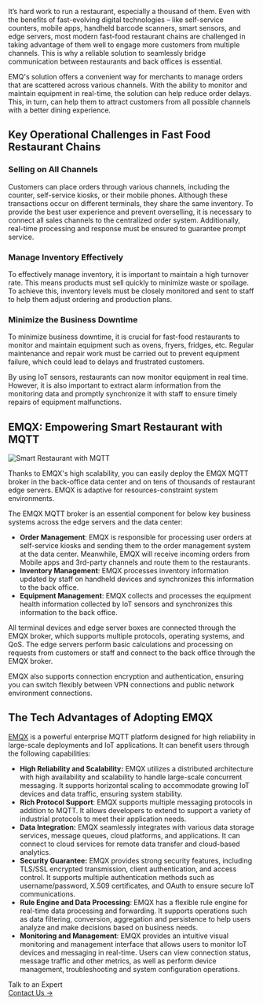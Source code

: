 It’s hard work to run a restaurant, especially a thousand of them. Even with the benefits of fast-evolving digital technologies – like self-service counters, mobile apps, handheld barcode scanners, smart sensors, and edge servers, most modern fast-food restaurant chains are challenged in taking advantage of them well to engage more customers from multiple channels. This is why a reliable solution to seamlessly bridge communication between restaurants and back offices is essential.

EMQ's solution offers a convenient way for merchants to manage orders that are scattered across various channels. With the ability to monitor and maintain equipment in real-time, the solution can help reduce order delays. This, in turn, can help them to attract customers from all possible channels with a better dining experience.

## Key Operational Challenges in Fast Food Restaurant Chains

### Selling on All Channels

Customers can place orders through various channels, including the counter, self-service kiosks, or their mobile phones. Although these transactions occur on different terminals, they share the same inventory. To provide the best user experience and prevent overselling, it is necessary to connect all sales channels to the centralized order system. Additionally, real-time processing and response must be ensured to guarantee prompt service.

### Manage Inventory Effectively

To effectively manage inventory, it is important to maintain a high turnover rate. This means products must sell quickly to minimize waste or spoilage. To achieve this, inventory levels must be closely monitored and sent to staff to help them adjust ordering and production plans.

### Minimize the Business Downtime

To minimize business downtime, it is crucial for fast-food restaurants to monitor and maintain equipment such as ovens, fryers, fridges, etc. Regular maintenance and repair work must be carried out to prevent equipment failure, which could lead to delays and frustrated customers.

By using IoT sensors, restaurants can now monitor equipment in real time. However, it is also important to extract alarm information from the monitoring data and promptly synchronize it with staff to ensure timely repairs of equipment malfunctions.

## EMQX: Empowering Smart Restaurant with MQTT

![Smart Restaurant with MQTT](https://assets.emqx.com/images/c78133925b8f74da24f083f111aa5b3f.png)

Thanks to EMQX's high scalability, you can easily deploy the EMQX MQTT broker in the back-office data center and on tens of thousands of restaurant edge servers. EMQX is adaptive for resources-constraint system environments.

The EMQX MQTT broker is an essential component for below key business systems across the edge servers and the data center:

- **Order Management**: EMQX is responsible for processing user orders at self-service kiosks and sending them to the order management system at the data center. Meanwhile, EMQX will receive incoming orders from Mobile apps and 3rd-party channels and route them to the restaurants.
- **Inventory Management**: EMQX processes inventory information updated by staff on handheld devices and synchronizes this information to the back office.
- **Equipment Management**: EMQX collects and processes the equipment health information collected by IoT sensors and synchronizes this information to the back office.

All terminal devices and edge server boxes are connected through the EMQX broker, which supports multiple protocols, operating systems, and QoS. The edge servers perform basic calculations and processing on requests from customers or staff and connect to the back office through the EMQX broker.

EMQX also supports connection encryption and authentication, ensuring you can switch flexibly between VPN connections and public network environment connections.

## The Tech Advantages of Adopting EMQX

[EMQX](https://www.emqx.com/en/products/emqx) is a powerful enterprise MQTT platform designed for high reliability in large-scale deployments and IoT applications. It can benefit users through the following capabilities:

- **High Reliability and Scalability:** EMQX utilizes a distributed architecture with high availability and scalability to handle large-scale concurrent messaging. It supports horizontal scaling to accommodate growing IoT devices and data traffic, ensuring system stability.
- **Rich Protocol Support**: EMQX supports multiple messaging protocols in addition to MQTT. It allows developers to extend to support a variety of industrial protocols to meet their application needs.
- **Data Integration:** EMQX seamlessly integrates with various data storage services, message queues, cloud platforms, and applications. It can connect to cloud services for remote data transfer and cloud-based analytics.
- **Security Guarantee:** EMQX provides strong security features, including TLS/SSL encrypted transmission, client authentication, and access control. It supports multiple authentication methods such as username/password, X.509 certificates, and OAuth to ensure secure IoT communications.
- **Rule Engine and Data Processing**: EMQX has a flexible rule engine for real-time data processing and forwarding. It supports operations such as data filtering, conversion, aggregation and persistence to help users analyze and make decisions based on business needs.
- **Monitoring and Management**: EMQX provides an intuitive visual monitoring and management interface that allows users to monitor IoT devices and messaging in real-time. Users can view connection status, message traffic and other metrics, as well as perform device management, troubleshooting and system configuration operations.



<section class="promotion">
    <div>
        Talk to an Expert
    </div>
    <a href="https://www.emqx.com/en/contact?product=solutions" class="button is-gradient px-5">Contact Us →</a>
</section>
